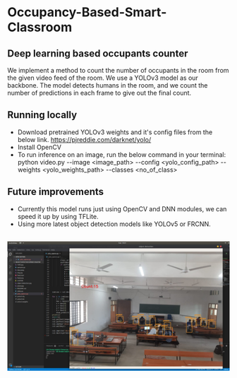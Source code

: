 # Occupancy-Based-Smart-Classroom

## Deep learning based occupants counter
We implement a method to count the number of occupants in the room from the given video feed of the room. We use a YOLOv3 model as our backbone. The model detects humans in the room, and we count the number of predictions in each frame to give out the final count.

## Running locally
* Download pretrained YOLOv3 weights and it's config files from the below link.
https://pjreddie.com/darknet/yolo/
* Install OpenCV
* To run inference on an image, run the below command in your terminal:
python video.py --image <image_path> --config <yolo_config_path> --weights <yolo_weights_path> --classes <no_of_class>

## Future improvements
* Currently this model runs just using OpenCV and DNN modules, we can speed it up by using TFLite.
* Using more latest object detection models like YOLOv5 or FRCNN.
<br>
<img src="result.jpeg">
<br>
